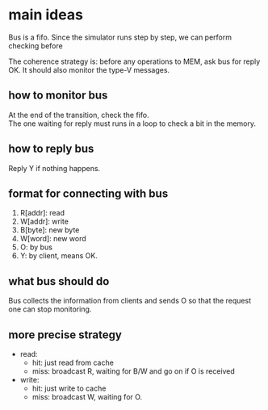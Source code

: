 # main ideas
Bus is a fifo. Since the simulator runs step by step, we can perform checking before 

The coherence strategy is: before any operations to MEM, ask bus for reply OK. It should also monitor the type-V messages.

## how to monitor bus
At the end of the transition, check the fifo.  
The one waiting for reply must runs in a loop to check a bit in the memory. 

## how to reply bus
Reply Y if nothing happens.  

## format for connecting with bus
1. R[addr]: read
2. W[addr]: write
3. B[byte]: new byte
4. W[word]: new word
5. O: by bus
6. Y: by client, means OK.

## what bus should do
Bus collects the information from clients and sends O so that the request one can stop monitoring.

## more precise strategy
+ read:
    + hit: just read from cache
    + miss: broadcast R, waiting for B/W and go on if O is received
+ write:
    + hit: just write to cache 
    + miss: broadcast W, waiting for O. 